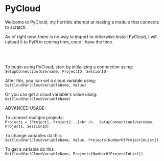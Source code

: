 # PyCloud
Welcome to PyCloud, my horrible attempt at making a module that connects to scratch.

As of right now, there is no way to import or otherwise install PyCloud, I will upload it to PyPi in coming time, once I have the time.<br /><br /><br /><br />



To begin using PyCloud, start by initializing a connection using:<br />
`SetupConnection(Username, ProjectID, SessionID)`

After this, you can set a cloud variable using:<br />
`SetCloudVar(CloudVariableName, Value)`

Or you can get a cloud variable's value using:<br />
`GetCloudVar(CloudVariableName)`



ADVANCED USAGE:

To connect multiple projects:<br />
`Projects = [Project1, Project2...]<br />. 
SetupConnection(Username, Projects, SessionID)`

To change variables do this:<br />
`SetCloudVar(CloudVariableName, Value, Projects[NumberOfProjectInList])`

To get a variable do this:<br />
`GetCloudVar(CloudVariableName, Projects[NumberOfProjectInList])`
